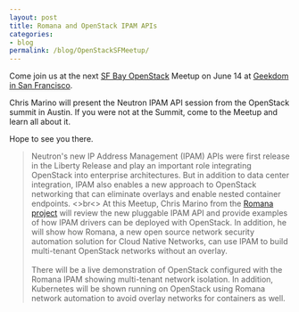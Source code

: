 ```yaml
---
layout: post
title: Romana and OpenStack IPAM APIs
categories:
- blog
permalink: /blog/OpenStackSFMeetup/
---
```


Come join us at the next [SF Bay OpenStack](http://www.meetup.com/openstack/events/231092447/) Meetup on June 14 at [Geekdom in San Francisco](http://geekdomsf.com/san-francisco/contact.html).

Chris Marino will present the Neutron IPAM API session from the OpenStack summit in Austin. If you were not at the Summit, come to the Meetup and learn all about it.

Hope to see you there. 

> Neutron's new IP Address Management (IPAM) APIs were first release in the Liberty Release and play an important role integrating OpenStack into enterprise architectures. But in addition to data center integration, IPAM also enables a new approach to OpenStack networking that can eliminate overlays and enable nested container endpoints.
<>br<>
At this Meetup, Chris Marino from the [Romana project](/) will review the new pluggable IPAM API and provide examples of how IPAM drivers can be deployed with OpenStack. In addition, he will show how Romana, a new open source network security automation solution for Cloud Native Networks, can use IPAM to build multi-tenant OpenStack networks without an overlay.
<br><br>
There will be a live demonstration of OpenStack configured with the Romana IPAM showing multi-tenant network isolation. In addition, Kubernetes will be shown running on OpenStack using Romana network automation to avoid overlay networks for containers as well.


